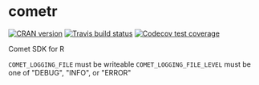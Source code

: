 # cometr

[![CRAN version](https://www.r-pkg.org/badges/version/cometr)](https://cran.r-project.org/package=cometr)
[![Travis build status](https://travis-ci.org/daattali/cometr.svg?branch=master)](https://travis-ci.org/daattali/cometr)
[![Codecov test coverage](https://codecov.io/gh/daattali/cometr/branch/master/graph/badge.svg)](https://codecov.io/gh/daattali/cometr?branch=master)

Comet SDK for R


`COMET_LOGGING_FILE` must be writeable
`COMET_LOGGING_FILE_LEVEL` must be one of "DEBUG", "INFO", or "ERROR"
